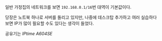 일반 가정집의 네트워크를 보면 `192.168.0.1/16`번 대역이 기본값이다.

당장은 노트북 하나로 서버를 돌리고 있지만, 나중에 데스크탑 추가하고 여러 실습하다 보면 IP가 많이 필요할 수도 있다는 생각이 들었다.

공유기는 *IPtime A604SE*